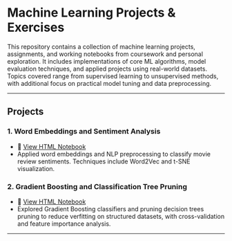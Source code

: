 # Machine Learning Projects & Exercises

This repository contains a collection of machine learning projects, assignments, and working notebooks from coursework and personal exploration. It includes implementations of core ML algorithms, model evaluation techniques, and applied projects using real-world datasets. Topics covered range from supervised learning to unsupervised methods, with additional focus on practical model tuning and data preprocessing.

---

## Projects

### 1. Word Embeddings and Sentiment Analysis
- 📄 [View HTML Notebook](./Word%20Embeddings%20and%20Sentiment%20Analysis.html)
- Applied word embeddings and NLP preprocessing to classify movie review sentiments. Techniques include Word2Vec and t-SNE visualization.

### 2. Gradient Boosting and Classification Tree Pruning
- 📄 [View HTML Notebook](./Gradient%20Boosting%20and%20Classification%20Tree%20Pruning.html)
- Explored Gradient Boosting classifiers and pruning decision trees pruning to reduce verfitting on structured datasets, with cross-validation and feature importance analysis.
  
---
